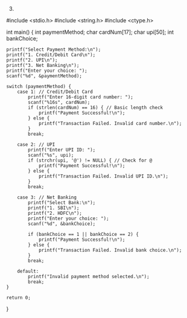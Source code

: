 3)
#include <stdio.h>
#include <string.h>
#include <ctype.h>

int main() {
    int paymentMethod;
    char cardNum[17];
    char upi[50];
    int bankChoice;

    printf("Select Payment Method:\n");
    printf("1. Credit/Debit Card\n");
    printf("2. UPI\n");
    printf("3. Net Banking\n");
    printf("Enter your choice: ");
    scanf("%d", &paymentMethod);

    switch (paymentMethod) {
        case 1: // Credit/Debit Card
            printf("Enter 16-digit card number: ");
            scanf("%16s", cardNum);
            if (strlen(cardNum) == 16) { // Basic length check
                printf("Payment Successful!\n");
            } else {
                printf("Transaction Failed. Invalid card number.\n");
            }
            break;

        case 2: // UPI
            printf("Enter UPI ID: ");
            scanf("%s", upi);
            if (strchr(upi, '@') != NULL) { // Check for @
                printf("Payment Successful!\n");
            } else {
                printf("Transaction Failed. Invalid UPI ID.\n");
            }
            break;

        case 3: // Net Banking
            printf("Select Bank:\n");
            printf("1. SBI\n");
            printf("2. HDFC\n");
            printf("Enter your choice: ");
            scanf("%d", &bankChoice);

            if (bankChoice == 1 || bankChoice == 2) {
                printf("Payment Successful!\n");
            } else {
                printf("Transaction Failed. Invalid bank choice.\n");
            }
            break;

        default:
            printf("Invalid payment method selected.\n");
            break;
    }

    return 0;
}
